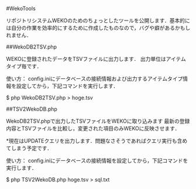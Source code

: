 #WekoTools

リポジトリシステムWEKOのためのちょっとしたツールを公開します．基本的には自分の作業を効率的にするために作成したものなので，バグや癖があるかもしれません．

##WekoDB2TSV.php

WEKOに登録されたデータをTSVファイルに出力します．
出力単位はアイテムタイプ毎です．

使い方：
config.iniにデータベースの接続情報および出力するアイテムタイプ情報を設定してから，下記コマンドを実行します．

 $ php WekoDB2TSV.php > hoge.tsv

##TSV2WekoDB.php

WekoDB2TSV.phpで出力したTSVファイルをWEKOに取り込みます
最新の登録内容とTSVファイルを比較し，変更された項目のみWEKOに反映させます．

*現在はUPDATEクエリを出力します．問題なさそうであればクエリ実行も含めてしまう予定です．

使い方：
config.iniにデータベースの接続情報を設定してから，下記コマンドを実行します．

 $ php TSV2WekoDB.php hoge.tsv > sql.txt



